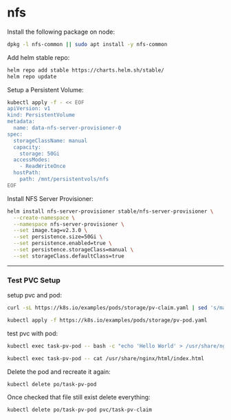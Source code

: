 # nfs

Install the following package on node:
```bash
dpkg -l nfs-common || sudo apt install -y nfs-common
```

Add helm stable repo:
```bash
helm repo add stable https://charts.helm.sh/stable/
helm repo update
```

Setup a Persistent Volume:
```bash
kubectl apply -f - << EOF
apiVersion: v1
kind: PersistentVolume
metadata:
  name: data-nfs-server-provisioner-0
spec:
  storageClassName: manual
  capacity:
    storage: 50Gi
  accessModes:
    - ReadWriteOnce
  hostPath:
    path: /mnt/persistentvols/nfs
EOF
```


Install NFS Server Provisioner:
```bash
helm install nfs-server-provisioner stable/nfs-server-provisioner \
  --create-namespace \
  --namespace nfs-server-provisioner \
  --set image.tag=v2.3.0 \
  --set persistence.size=50Gi \
  --set persistence.enabled=true \
  --set persistence.storageClass=manual \
  --set storageClass.defaultClass=true
```
---

### Test PVC Setup

setup pvc and pod:
```bash
curl -sL https://k8s.io/examples/pods/storage/pv-claim.yaml | sed 's/manual/nfs/' | kubectl apply -f -

kubectl apply -f https://k8s.io/examples/pods/storage/pv-pod.yaml
```

test pvc with pod:
```bash
kubectl exec task-pv-pod -- bash -c "echo 'Hello World' > /usr/share/nginx/html/index.html"

kubectl exec task-pv-pod -- cat /usr/share/nginx/html/index.html
```

Delete the pod and recreate it again: 
```bash
kubectl delete po/task-pv-pod
```

Once checked that file still exist delete everything:
```bash
kubectl delete po/task-pv-pod pvc/task-pv-claim
```
